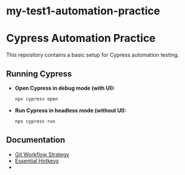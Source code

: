 # my-test1-automation-practice

# Cypress Automation Practice

This repository contains a basic setup for Cypress automation testing.

## Running Cypress

* **Open Cypress in debug mode (with UI):**
    ```bash
    npx cypress open
    ```
* **Run Cypress in headless mode (without UI):**
    ```bash
    npx cypress run
    ```

## Documentation

* [Git Workflow Strategy](./docs/git-strategy.md)
* [Essential Hotkeys](./docs/hotkeys.md)
*
